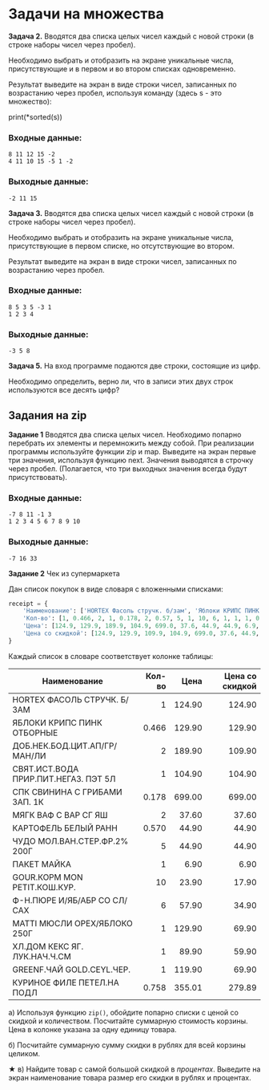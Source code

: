 # Задачи на множества

__Задача 2.__ Вводятся два списка целых чисел каждый с новой строки (в строке наборы чисел через пробел). 

Необходимо выбрать и отобразить на экране уникальные числа, присутствующие и в первом и во втором списках одновременно. 

Результат выведите на экран в виде строки чисел, записанных по возрастанию через пробел, используя команду (здесь s - это множество):

print(*sorted(s))

### Входные данные:
```
8 11 12 15 -2
4 11 10 15 -5 1 -2
```
### Выходные данные:
```
-2 11 15
```

__Задача 3.__ Вводятся два списка целых чисел каждый с новой строки (в строке наборы чисел через пробел). 

Необходимо выбрать и отобразить на экране уникальные числа, присутствующие в первом списке, но отсутствующие во втором. 

Результат выведите на экран в виде строки чисел, записанных по возрастанию через пробел.

### Входные данные:
```
8 5 3 5 -3 1
1 2 3 4
```
### Выходные данные:
```
-3 5 8
```



__Задача 5.__ На вход программе подаются две строки, состоящие из цифр.

Необходимо определить, верно ли, что в записи этих двух строк используются все десять цифр?



## Задания на zip

__Задание 1__ Вводятся два списка целых чисел. Необходимо попарно перебрать их элементы и перемножить между собой. При реализации программы используйте функции zip и map. Выведите на экран первые три значения, используя функцию next. Значения выводятся в строчку через пробел. (Полагается, что три выходных значения всегда будут присутствовать).

### Входные данные:

```
-7 8 11 -1 3
1 2 3 4 5 6 7 8 9 10
```

### Выходные данные:
```
-7 16 33
```

__Задание 2__ Чек из супермаркета

Дан список покупок в виде словаря с вложенными списками:

```python
receipt = {
    'Наименование': ['HORTEX Фасоль стручк. б/зам', 'Яблоки КРИПС ПИНК отборные', 'ДОБ.НЕК.БОД.ЦИТ.ап/гр/ман/ли', 'СВЯТ.ИСТ.Вода прир.пит.негаз. ПЭТ 5л', 'СПк Свинина с грибами зап. 1к', 'МЯГК ВАФ С ВАР СГ ЯШ', 'КАРТОФЕЛЬ БЕЛЫЙ РАНН', 'ЧУДО Мол.ВАН.стер.фр.2% 200г', 'Пакет майка', 'GOUR.Корм MON PETIT.кош.кур.', 'Ф-Н.Пюре и/яб/абр со сл/сах', 'MATTI Мюсли ОРЕХ/ЯБЛОКО 250г', 'ХЛ.ДОМ Кекс Яг. Лук.нач.ч.см', 'GREENF.Чай GOLD.CEYL.чер.', 'Куриное Филе ПЕТЕЛ.на подл'],
    'Кол-во': [1, 0.466, 2, 1, 0.178, 2, 0.57, 5, 1, 10, 6, 1, 1, 1, 0.758],
    'Цена': [124.9, 129.9, 189.9, 104.9, 699.0, 37.6, 44.9, 44.9, 6.9, 23.9, 57.9, 129.9, 89.9, 119.9, 355.01],
    'Цена со скидкой': [124.9, 129.9, 109.9, 104.9, 699.0, 37.6, 44.9, 44.9, 6.9, 17.9, 34.9, 69.9, 59.9, 69.9, 279.89],
}
```

Каждый список в словаре соответствует колонке таблицы:

Наименование                         | Кол-во |  Цена  | Цена со скидкой
-------------------------------------|-------:|-------:|----------------:
HORTEX ФАСОЛЬ СТРУЧК. Б/ЗАМ          |      1 | 124.90 | 124.90
ЯБЛОКИ КРИПС ПИНК ОТБОРНЫЕ           |  0.466 | 129.90 | 129.90
ДОБ.НЕК.БОД.ЦИТ.АП/ГР/МАН/ЛИ         |      2 | 189.90 | 109.90
СВЯТ.ИСТ.ВОДА ПРИР.ПИТ.НЕГАЗ. ПЭТ 5Л |      1 | 104.90 | 104.90
СПК СВИНИНА С ГРИБАМИ ЗАП. 1К        |  0.178 | 699.00 | 699.00
МЯГК ВАФ С ВАР СГ ЯШ                 |      2 |  37.60 |  37.60
КАРТОФЕЛЬ БЕЛЫЙ РАНН                 |  0.570 |  44.90 |  44.90
ЧУДО МОЛ.ВАН.СТЕР.ФР.2% 200Г         |      5 |  44.90 |  44.90
ПАКЕТ МАЙКА                          |      1 |   6.90 |   6.90
GOUR.КОРМ MON PETIT.КОШ.КУР.         |     10 |  23.90 |  17.90
Ф-Н.ПЮРЕ И/ЯБ/АБР СО СЛ/САХ          |      6 |  57.90 |  34.90
MATTI МЮСЛИ ОРЕХ/ЯБЛОКО 250Г         |      1 | 129.90 |  69.90
ХЛ.ДОМ КЕКС ЯГ. ЛУК.НАЧ.Ч.СМ         |      1 |  89.90 |  59.90
GREENF.ЧАЙ GOLD.CEYL.ЧЕР.            |      1 | 119.90 |  69.90
КУРИНОЕ ФИЛЕ ПЕТЕЛ.НА ПОДЛ           |  0.758 | 355.01 | 279.89

а) Используя функцию ```zip()```, обойдите попарно списки с ценой со скидкой и количеством. Посчитайте суммарную стоимость корзины. Цена в колонке указана за одну единицу товара.

б) Посчитайте суммарную сумму скидки в рублях для всей корзины целиком.

★ в) Найдите товар с самой большой скидкой в *процентах*. Выведите на экран наименование товара размер его скидки в рублях и процентах.

